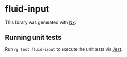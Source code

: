 # fluid-input

This library was generated with [Nx](https://nx.dev).

## Running unit tests

Run `ng test fluid-input` to execute the unit tests via
[Jest](https://jestjs.io).
